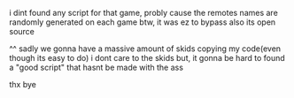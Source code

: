 i dint found any script for that game, probly cause the remotes names are randomly generated on each game
btw, it was ez to bypass
also its open source

^^ sadly we gonna have a massive amount of skids copying my code(even though its easy to do)
i dont care to the skids but, it gonna be hard to found a "good script" that hasnt be made with the ass

thx bye
